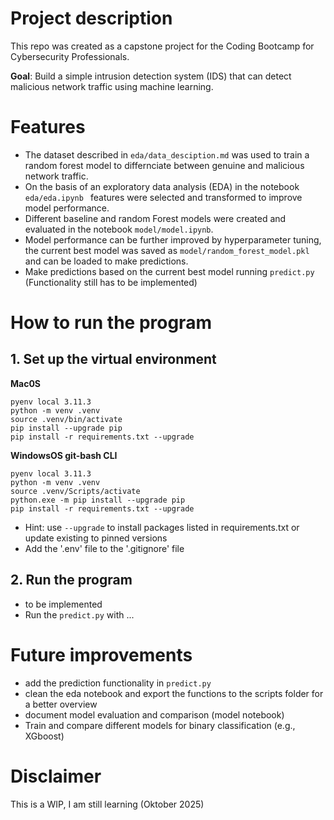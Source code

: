 # Project description
This repo was created as a capstone project for the Coding Bootcamp for Cybersecurity Professionals.</br>

**Goal**: Build a simple intrusion detection system (IDS) that can detect malicious network traffic using machine learning. 


# Features

-  The dataset described in `eda/data_desciption.md` was used to train a random forest model to differnciate between genuine and malicious network traffic. 
- On the basis of an exploratory data analysis (EDA) in the notebook `eda/eda.ipynb ` features were selected and transformed to improve model performance.
- Different baseline and random Forest models were created and evaluated in the notebook `model/model.ipynb`.
- Model performance can be further improved by hyperparameter tuning, the current best model was saved as `model/random_forest_model.pkl` and can be loaded to make predictions. 
- Make predictions based on the current best model running `predict.py ` (Functionality still has to be implemented)


# How to run the program

## 1.  Set up the virtual environment

**Mac0S**
```
pyenv local 3.11.3
python -m venv .venv
source .venv/bin/activate
pip install --upgrade pip
pip install -r requirements.txt --upgrade
```

**WindowsOS git-bash CLI**
```
pyenv local 3.11.3
python -m venv .venv
source .venv/Scripts/activate
python.exe -m pip install --upgrade pip
pip install -r requirements.txt --upgrade
```

* Hint: use `--upgrade` to install packages listed in requirements.txt or update existing to pinned versions
* Add the '.env' file to the '.gitignore' file

## 2. Run the program 
- to be implemented
- Run the `predict.py` with ...

# Future improvements
- add the prediction functionality in `predict.py`
- clean the eda notebook and export the functions to the scripts folder for a better overview
- document model evaluation and comparison (model notebook)
- Train and compare different models for binary classification (e.g., XGboost)

# Disclaimer
This is a WIP, I am still learning (Oktober 2025)